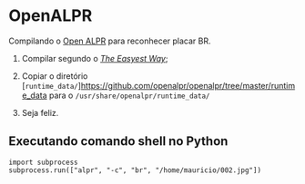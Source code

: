 # OpenALPR

Compilando o [Open ALPR](https://www.openalpr.com/) para reconhecer placar BR.

1. Compilar segundo o [_The Easyest Way_](https://github.com/openalpr/openalpr/wiki/Compilation-instructions-(Ubuntu-Linux)#the-easiest-way);

2. Copiar o diretório [`runtime_data/`]https://github.com/openalpr/openalpr/tree/master/runtime_data para o `/usr/share/openalpr/runtime_data/`

3. Seja feliz.

## Executando comando shell no Python

```
import subprocess
subprocess.run(["alpr", "-c", "br", "/home/mauricio/002.jpg"])
```
<!--stackedit_data:
eyJoaXN0b3J5IjpbMjU4MDQ5MTQwLC0yMzMxNTMzOTJdfQ==
-->